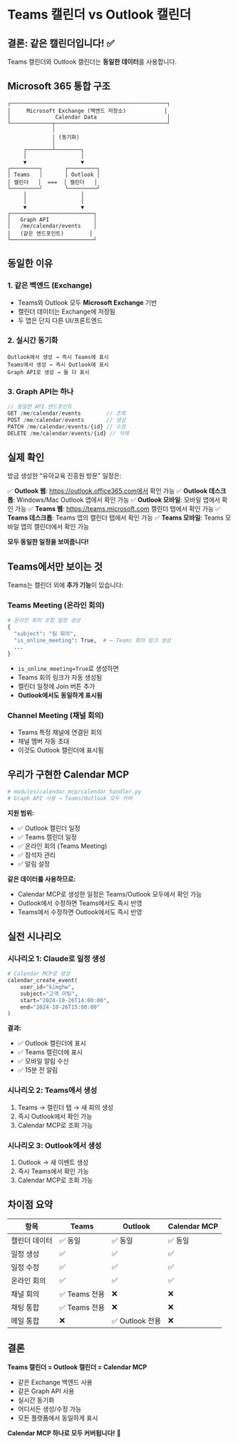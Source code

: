 # Teams 캘린더 vs Outlook 캘린더

## 결론: 같은 캘린더입니다! ✅

Teams 캘린더와 Outlook 캘린더는 **동일한 데이터**를 사용합니다.

## Microsoft 365 통합 구조

```
┌─────────────────────────────────────────────────┐
│     Microsoft Exchange (백엔드 저장소)            │
│              Calendar Data                      │
└─────────────┬───────────────────────────────────┘
              │
              │ (동기화)
              │
     ┌────────┴────────┐
     │                 │
     ▼                 ▼
┌─────────┐       ┌─────────┐
│ Teams   │       │ Outlook │
│ 캘린더   │  ===  │ 캘린더   │
└─────────┘       └─────────┘
     │                 │
     │                 │
     ▼                 ▼
┌──────────────────────────┐
│   Graph API              │
│   /me/calendar/events    │
│   (같은 엔드포인트)        │
└──────────────────────────┘
```

## 동일한 이유

### 1. 같은 백엔드 (Exchange)
- Teams와 Outlook 모두 **Microsoft Exchange** 기반
- 캘린더 데이터는 Exchange에 저장됨
- 두 앱은 단지 다른 UI/프론트엔드

### 2. 실시간 동기화
```
Outlook에서 생성 → 즉시 Teams에 표시
Teams에서 생성 → 즉시 Outlook에 표시
Graph API로 생성 → 둘 다 표시
```

### 3. Graph API는 하나
```javascript
// 동일한 API 엔드포인트
GET /me/calendar/events        // 조회
POST /me/calendar/events       // 생성
PATCH /me/calendar/events/{id} // 수정
DELETE /me/calendar/events/{id} // 삭제
```

## 실제 확인

방금 생성한 "유아교육 진흥원 방문" 일정은:

✅ **Outlook 웹**: https://outlook.office365.com에서 확인 가능
✅ **Outlook 데스크톱**: Windows/Mac Outlook 앱에서 확인 가능
✅ **Outlook 모바일**: 모바일 앱에서 확인 가능
✅ **Teams 웹**: https://teams.microsoft.com 캘린더 탭에서 확인 가능
✅ **Teams 데스크톱**: Teams 앱의 캘린더 탭에서 확인 가능
✅ **Teams 모바일**: Teams 모바일 앱의 캘린더에서 확인 가능

**모두 동일한 일정을 보여줍니다!**

## Teams에서만 보이는 것

Teams는 캘린더 외에 **추가 기능**이 있습니다:

### Teams Meeting (온라인 회의)
```python
# 온라인 회의 포함 일정 생성
{
  "subject": "팀 회의",
  "is_online_meeting": True,  # ← Teams 회의 링크 생성
  ...
}
```

- `is_online_meeting=True`로 생성하면
- Teams 회의 링크가 자동 생성됨
- 캘린더 일정에 Join 버튼 추가
- **Outlook에서도 동일하게 표시됨**

### Channel Meeting (채널 회의)
- Teams 특정 채널에 연결된 회의
- 채널 멤버 자동 초대
- 이것도 Outlook 캘린더에 표시됨

## 우리가 구현한 Calendar MCP

```python
# modules/calendar_mcp/calendar_handler.py
# Graph API 사용 → Teams/Outlook 모두 커버
```

**지원 범위:**
- ✅ Outlook 캘린더 일정
- ✅ Teams 캘린더 일정
- ✅ 온라인 회의 (Teams Meeting)
- ✅ 참석자 관리
- ✅ 알림 설정

**같은 데이터를 사용하므로:**
- Calendar MCP로 생성한 일정은 Teams/Outlook 모두에서 확인 가능
- Outlook에서 수정하면 Teams에서도 즉시 반영
- Teams에서 수정하면 Outlook에서도 즉시 반영

## 실전 시나리오

### 시나리오 1: Claude로 일정 생성
```python
# Calendar MCP로 생성
calendar_create_event(
    user_id="kimghw",
    subject="고객 미팅",
    start="2024-10-26T14:00:00",
    end="2024-10-26T15:00:00"
)
```

**결과:**
- ✅ Outlook 캘린더에 표시
- ✅ Teams 캘린더에 표시
- ✅ 모바일 알림 수신
- ✅ 15분 전 알림

### 시나리오 2: Teams에서 생성
1. Teams → 캘린더 탭 → 새 회의 생성
2. 즉시 Outlook에서 확인 가능
3. Calendar MCP로 조회 가능

### 시나리오 3: Outlook에서 생성
1. Outlook → 새 이벤트 생성
2. 즉시 Teams에서 확인 가능
3. Calendar MCP로 조회 가능

## 차이점 요약

| 항목 | Teams | Outlook | Calendar MCP |
|------|-------|---------|--------------|
| 캘린더 데이터 | ✅ 동일 | ✅ 동일 | ✅ 동일 |
| 일정 생성 | ✅ | ✅ | ✅ |
| 일정 수정 | ✅ | ✅ | ✅ |
| 온라인 회의 | ✅ | ✅ | ✅ |
| 채널 회의 | ✅ Teams 전용 | ❌ | ❌ |
| 채팅 통합 | ✅ Teams 전용 | ❌ | ❌ |
| 메일 통합 | ❌ | ✅ Outlook 전용 | ❌ |

## 결론

**Teams 캘린더 = Outlook 캘린더 = Calendar MCP**

- 같은 Exchange 백엔드 사용
- 같은 Graph API 사용
- 실시간 동기화
- 어디서든 생성/수정 가능
- 모든 플랫폼에서 동일하게 표시

**Calendar MCP 하나로 모두 커버됩니다!** 🎉
